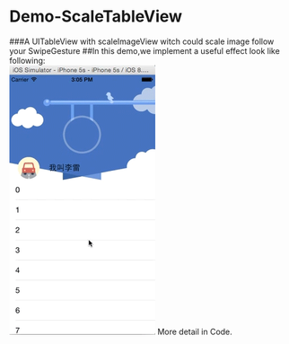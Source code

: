 # Demo-ScaleTableView
 ###A UITableView with scaleImageView witch could scale image follow your SwipeGesture
 ##In this demo,we implement a useful effect look like following:  
![](https://github.com/DeveloperPans/Demo-ScaleTableView/blob/master/ScaleTableView/Demo.gif)
 More detail in Code.
